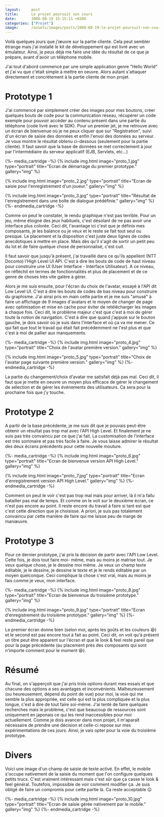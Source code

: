```yaml
---
layout:     post
title:      Le projet poursuit son cours
date:       2008-08-19 15:15:11 +0200
categories: ["Projet"]
image:      /assets/images/posts/2008-08-19-le-projet-poursuit-son-cours/proto_8.jpg
---
```


Voilà quelques jours que j'œuvre sur la partie cliente. Cela peut sembler étrange mais j'ai installé le kit de
développement qui est livré avec un émulateur. Ainsi, je peux déjà me faire une idée du résultat de ce que je
prépare, avant d'avoir un téléphone mobile.

<!--more-->

J'ai tout d'abord commencé par une simple application genre "Hello World" et j'ai vu que c'était simple à mettre en
oeuvre. Alors autant s'attaquer directement et concrètement à la partie cliente de mon projet.

# Prototype 1

J'ai commencé par simplement créer des images pour mes boutons, créer quelques bouts de code pour la communication
réseau, récupérer un code exemple pour pouvoir accéder au contenu présent dans une partie du téléphone (code livré
avec le SDK). Pour un premier jet, je me retrouve avec un écran de bienvenue où je ne peux cliquer que sur
"Registration", suivi d'un écran de saisie des données et enfin l'envoi des données au serveur. Je vous montre le
résultat obtenu ci-dessous (seulement pour la partie cliente). Il faut savoir que la base de données se met
correctement à jour par l'intermédiaire du serveur applicatif (EJB, Servlets, etc...)

{%- media_cartridge -%}
{% include img.html
    image="proto_1.jpg"
    type="portrait"
    title="Ecran de démarrage du premier prototype."
    gallery="img"
%}

{% include img.html
    image="proto_2.jpg"
    type="portrait"
    title="Ecran de saisie pour l'enregistrement d'un joueur."
    gallery="img"
%}

{% include img.html
    image="proto_3.jpg"
    type="portrait"
    title="Résultat de l'enregistrement dans une boîte de dialogue prédéfinie."
    gallery="img"
%}
{%- endmedia_cartridge -%}

Comme on peut le constater, le rendu graphique n'est pas terrible. Pour un jeu, même éloigné des jeux habituels,
c'est désolant de ne pas avoir une interface plus colorée. Ceci dit, l'avantage ici c'est que je définis mes
composants, je les balance ou je veux et le reste se fait tout seul ou presque. Le placement et la disposition
c'est juste deux lignes de codes anecdotiques à mettre en place. Mais dès qu'il s'agit de sortir un petit peu du
lot et de faire quelque chose de personnalisé, c'est cuit.

Il faut savoir que jusqu'à présent, j'ai travaillé dans ce qu'ils appellent (NTT Docomo) l'High Level UI API. C'est
à dire les bouts de code de haut niveau pour construire une UI (User Interface - Interface Utilisateur). A ce
niveau, on réfléchit en termes de fonctionnalités et plus de placement et de ce genre de choses très vite galère à
gérer.

Alors je me suis ensuite, pour l'écran du choix de l'avatar, essayé à l'API dit Low Level UI. C'est à dire les
bouts de codes de bas niveau pour construire du graphisme. J'ai ainsi pris en main cette partie et je me suis
"amusé" à faire un affichage de 9 images d'avatars et le moyen de changer de page avec optimisation et mise en
cache pour éviter de retélécharger les images à chaque fois. Ceci dit, le problème majeur c'est que c'est à moi de
gérer toute la notion de navigation. C'est à dire que quand j'appuie sur le bouton gauche, je dois savoir où je
suis dans l'interface et où ça va me mener. Ce qui fait que tout le travail qui était fait précédemment ne l'est
plus et que c'est à moi de pallier aux manquements.

{%- media_cartridge -%}
{% include img.html
    image="proto_4.jpg"
    type="portrait"
    title="Choix de l'avatar première version."
    gallery="img"
%}

{% include img.html
    image="proto_5.jpg"
    type="portrait"
    title="Choix de l'avatar page suivante première version."
    gallery="img"
%}
{%- endmedia_cartridge -%}

La partie du changement/choix d'avatar me satisfait déjà pas mal. Ceci dit, il faut que je mette en oeuvre un moyen
plus efficace de gérer le changement de sélection et de gérer les événements des utilisateurs. Ca sera pour la
prochaine fois que j'y touche.

# Prototype 2

A partir de la base précédente, je me suis dit que je pouvais peut-être obtenir un résultat pas trop mal avec l'API
High Level. Et finalement je ne suis pas très convaincu par ce que j'ai fait. La customisation de l'interface est
très sommaire et pas très facile à faire. Je vous laisse admirer le résultat des deux écrans précédents pour cette
nouvelle mouture.

{%- media_cartridge -%}
{% include img.html
    image="proto_6.jpg"
    type="portrait"
    title="Ecran de bienvenue version API High Level."
    gallery="img"
%}

{% include img.html
    image="proto_7.jpg"
    type="portrait"
    title="Ecran d'enregistrement version API High Level."
    gallery="img"
%}
{%- endmedia_cartridge -%}

Comment on peut le voir c'est pas trop mal mais pour arriver, là il m'a fallu batailler pas mal de temps. Et comme
on le voit sur le deuxième écran, ce n'est pas encore au point. Il reste encore du travail à faire si tant est que
c'est cette direction que je choisisse. A priori, je suis pas totalement convaincu par cette manière de faire qui
me laisse peu de marge de manœuvre.

# Prototype 3

Pour ce dernier prototype, j'ai pris la décision de partir avec l'API Low Level. Cette fois, je dois tout faire
moi- même, mais au moins je matrise tout. Je veux quelque chose, je le dessine moi même. Je veux un champ texte
éditable, je le dessine, je dessine le texte et je le rends éditable par un moyen quelconque. Ceci complique la
chose c'est vrai, mais au moins je fais comme je veux, mon interface.

{%- media_cartridge -%}
{% include img.html
    image="proto_8.jpg"
    type="portrait"
    title="Ecran de bienvenue du troisième prototype."
    gallery="img"
%}

{% include img.html
    image="proto_9.jpg"
    type="portrait"
    title="Ecran d'enregistrement du troisième prototype."
    gallery="img"
%}
{%- endmedia_cartridge -%}

Le premier écran donne bien (selon moi, après les goûts et les couleurs :laughing:) et le second est pas encore tout à
fait au point. Ceci dit, on voit qu'à présent un titre peut être apparent sur l'écran et que le look &amp; feel
reste pareil que pour la page précédente (au placement près des composants qui sont n'importe comment pour le
moment :laughing:).

# Résumé

Au final, on s'apperçoit que j'ai pris trois options durant mes essais et que chacune des options a ses avantages
et inconvénients. Malheureusement (ou heureusement, dépend du point de vue) pour moi, la voie qui me semble la plus
appropriée, est celle qui est la plus compliquée et la plus longue, c'est à dire de tout faire soi-même. J'ai tenté
de faire quelques recherches mais le problème, c'est que beaucoup de ressources sont uniquement en japonais ce qui
les rend inaccessibles pour moi actuellement. Comme je dois avancer dans mon projet, il m'aparaît nécessaire de
prendre une décision et celle-ci repose sur mes expérimentations de ces jours. Ainsi, je vais opter pour la voie du
troisième prototype.

# Divers

Voici une image d'un champ de saisie de texte activé. En effet, le mobile s'occupe nativement de la saisie du
moment que l'on configure quelques petits trucs. C'est vraiment intéressant mais c'est sûr que ça casse le look
&amp; feel général. Toutefois, impossible de voir comment modifier ça. Je suis obligé de faire un compromis pour
cette partie là. Ca reste acceptable :wink:

{%- media_cartridge -%}
{% include img.html
    image="proto_10.jpg"
    type="portrait"
    title="Ecran de saisie gérée nativement par le mobile."
    gallery="img"
%}
{%- endmedia_cartridge -%}
